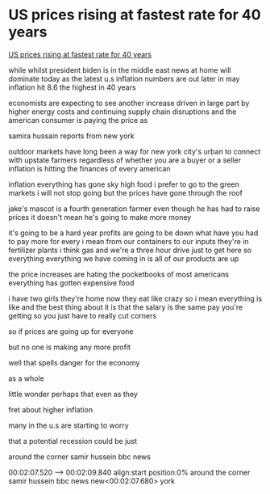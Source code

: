 # US prices rising at fastest rate for 40 years

[US prices rising at fastest rate for 40 years](https://www.youtube.com/watch?v=Kob4Ny0L3K4)

while whilst president biden is in the middle east news at home will dominate today as the latest u.s inflation numbers are out later in may inflation hit 8.6 the highest in 40 years 

economists are expecting to see another increase driven in large part by higher energy costs and continuing supply chain disruptions and the american consumer is paying the price as

samira hussain reports from new york

outdoor markets have long been a way for new york city's urban to connect with upstate farmers regardless of whether you are a buyer or a seller inflation is hitting the finances of every american 

inflation everything has gone sky high food i prefer to go to the green markets i will not stop going but the prices have gone through the roof

jake's mascot is a fourth generation farmer even though he has had to raise prices it doesn't mean he's going to make more money 

it's going to be a hard year profits are going to be down what have you had to pay more for every i mean from our containers to our inputs they're in fertilizer plants i think gas and we're a three hour drive just to get here so everything everything we have coming in is all of our products are up

the price increases are hating the pocketbooks of most americans everything has gotten expensive food

i have two girls they're home now they eat like crazy so i mean everything is like and the best thing about it is that the salary is the same pay you're getting so you just have to really cut corners

so if prices are going up for everyone

but no one is making any more profit

well that spells danger for the economy

as a whole

little wonder perhaps that even as they

fret about higher inflation

many in the u.s are starting to worry

that a potential recession could be just

around the corner samir hussein bbc news
 

00:02:07.520 --> 00:02:09.840 align:start position:0%
around the corner samir hussein bbc news
new<00:02:07.680><c> york</c>
